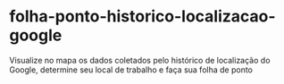 # folha-ponto-historico-localizacao-google
Visualize no mapa os dados coletados pelo histórico de localização do Google, determine seu local de trabalho e faça sua folha de ponto
